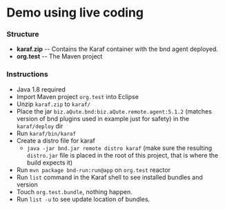 # Demo using live coding

### Structure

* **karaf.zip** -- Contains the Karaf container with the bnd agent deployed.
* **org.test** -- The Maven project

### Instructions

* Java 1.8 required
* Import Maven project `org.test` into Eclipse
* Unzip `karaf.zip` to `karaf/`
* Place the jar `biz.aQute.bnd:biz.aQute.remote.agent:5.1.2` (matches version of bnd plugins used in example just for safety) in the `karaf/deploy` dir
* Run `karaf/bin/karaf`
* Create a distro file for karaf
  * `java -jar bnd.jar remote distro karaf` (make sure the resulting `distro.jar` file is placed in the root of this project, that is where the build expects it)
* Run `mvn package bnd-run:run@app` on `org.test` reactor
* Run `list` command in the Karaf shell to see installed bundles and version
* Touch `org.test.bundle`, nothing happen.
* Run `list -u` to see update location of bundles.